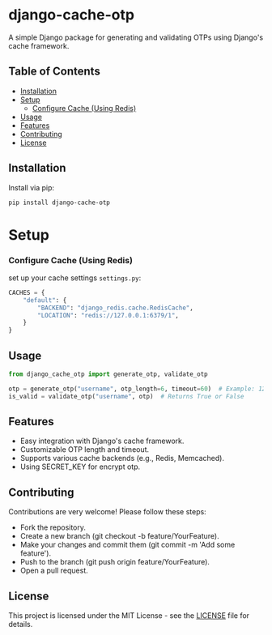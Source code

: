 # django-cache-otp

A simple Django package for generating and validating OTPs using Django's cache framework.

## Table of Contents
- [Installation](#installation)
- [Setup](#setup)
  - [Configure Cache (Using Redis)](#configure-cache-using-redis)
- [Usage](#usage)
- [Features](#features)
- [Contributing](#contributing)
- [License](#license)

## Installation
Install via pip:

```bash
pip install django-cache-otp
```

# Setup
### Configure Cache (Using Redis)
set up your cache settings `settings.py`:

```python
CACHES = {
    "default": {
        "BACKEND": "django_redis.cache.RedisCache",
        "LOCATION": "redis://127.0.0.1:6379/1",
    }
}
```

## Usage
```python
from django_cache_otp import generate_otp, validate_otp

otp = generate_otp("username", otp_length=6, timeout=60)  # Example: 123456, valid for 60 seconds
is_valid = validate_otp("username", otp)  # Returns True or False
```

## Features
* Easy integration with Django's cache framework.
* Customizable OTP length and timeout.
* Supports various cache backends (e.g., Redis, Memcached).
* Using SECRET_KEY for encrypt otp.

## Contributing
Contributions are very welcome! Please follow these steps:

* Fork the repository.
* Create a new branch (git checkout -b feature/YourFeature).
* Make your changes and commit them (git commit -m 'Add some feature').
* Push to the branch (git push origin feature/YourFeature).
* Open a pull request.

## License
This project is licensed under the MIT License - see the [LICENSE](LICENSE) file for details.
